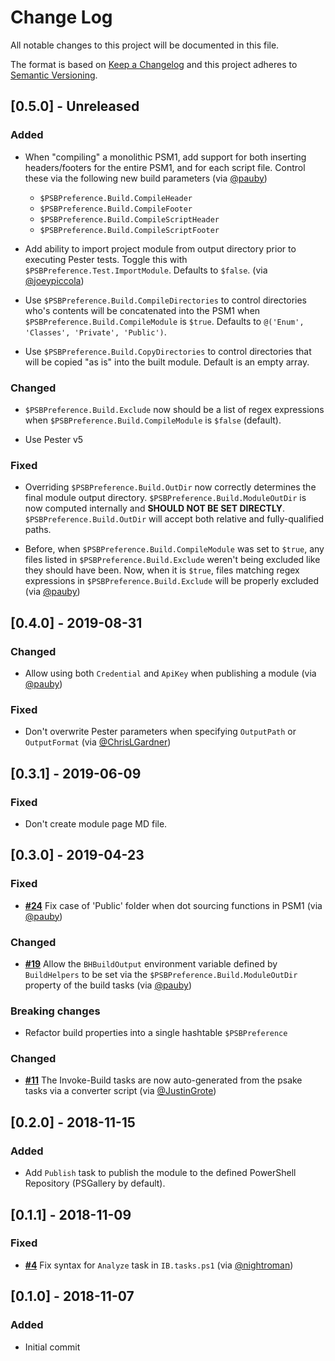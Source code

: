 # Change Log

All notable changes to this project will be documented in this file.

The format is based on [Keep a Changelog](http://keepachangelog.com/)
and this project adheres to [Semantic Versioning](http://semver.org/).

## [0.5.0] - Unreleased

### Added

- When "compiling" a monolithic PSM1, add support for both inserting headers/footers for the entire PSM1, and for each script file. Control these via the following new build parameters (via [@pauby](https://github.com/pauby))
  - `$PSBPreference.Build.CompileHeader`
  - `$PSBPreference.Build.CompileFooter`
  - `$PSBPreference.Build.CompileScriptHeader`
  - `$PSBPreference.Build.CompileScriptFooter`

- Add ability to import project module from output directory prior to executing Pester tests. Toggle this with `$PSBPreference.Test.ImportModule`. Defaults to `$false`. (via [@joeypiccola](https://github.com/joeypiccola))

- Use `$PSBPreference.Build.CompileDirectories` to control directories who's contents will be concatenated into the PSM1 when `$PSBPreference.Build.CompileModule` is `$true`. Defaults to `@('Enum', 'Classes', 'Private', 'Public')`.
- Use `$PSBPreference.Build.CopyDirectories` to control directories that will be copied "as is" into the built module. Default is an empty array.

### Changed

- `$PSBPreference.Build.Exclude` now should be a list of regex expressions when `$PSBPreference.Build.CompileModule` is `$false` (default).

- Use Pester v5

### Fixed

- Overriding `$PSBPreference.Build.OutDir` now correctly determines the final module output directory. `$PSBPreference.Build.ModuleOutDir` is now computed internally and **SHOULD NOT BE SET DIRECTLY**. ` $PSBPreference.Build.OutDir` will accept both relative and fully-qualified paths.

- Before, when `$PSBPreference.Build.CompileModule` was set to `$true`, any files listed in `$PSBPreference.Build.Exclude` weren't being excluded like they should have been. Now, when it is `$true`, files matching regex expressions in `$PSBPreference.Build.Exclude` will be properly excluded (via [@pauby](https://github.com/pauby))

## [0.4.0] - 2019-08-31

### Changed

- Allow using both `Credential` and `ApiKey` when publishing a module (via [@pauby](https://github.com/pauby))

### Fixed

- Don't overwrite Pester parameters when specifying `OutputPath` or `OutputFormat` (via [@ChrisLGardner](https://github.com/ChrisLGardner))

## [0.3.1] - 2019-06-09

### Fixed

- Don't create module page MD file.

## [0.3.0] - 2019-04-23

### Fixed

- [**#24**](https://github.com/psake/PowerShellBuild/pull/24) Fix case of 'Public' folder when dot sourcing functions in PSM1 (via [@pauby](https://github.com/pauby))

### Changed

- [**#19**](https://github.com/psake/PowerShellBuild/pull/19) Allow the `BHBuildOutput` environment variable defined by `BuildHelpers` to be set via the `$PSBPreference.Build.ModuleOutDir` property of the build tasks (via [@pauby](https://github.com/pauby))

### Breaking changes

- Refactor build properties into a single hashtable `$PSBPreference`

### Changed

- [**#11**](https://github.com/psake/PowerShellBuild/pull/11) The Invoke-Build tasks are now auto-generated from the psake tasks via a converter script (via [@JustinGrote](https://github.com/JustinGrote))

## [0.2.0] - 2018-11-15

### Added

- Add `Publish` task to publish the module to the defined PowerShell Repository (PSGallery by default).

## [0.1.1] - 2018-11-09

### Fixed

- [**#4**](https://github.com/psake/PowerShellBuild/pull/4) Fix syntax for `Analyze` task in `IB.tasks.ps1` (via [@nightroman](https://github.com/nightroman))

## [0.1.0] - 2018-11-07

### Added

- Initial commit
